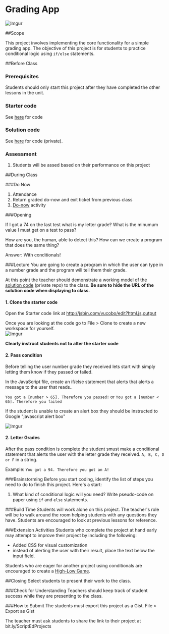 # Grading App

![Imgur](http://i.imgur.com/NOJFDtBl.jpg)

##Scope

This project involves implementing the core functionality for a simple grading app. The objective of this project is for students to practice conditional logic using `if/else` statements.
 
##Before Class

### Prerequisites
Students should only start this project after they have completed the other lessons in the unit.

### Starter code

See [here](http://jsbin.com/wutibe/edit?html,js,output) for code

### Solution code

See [here](http://jsbin.com/vucobo/edit?html,js,output) for code (private).

### Assessment

1. Students will be assed based on their performance on this project

##During Class

###Do Now

1. Attendance
2. Return graded do-now and exit ticket from previous class
3. [Do-now](do_now.md) activity

###Opening

If I got a 74 on the last test what is my letter grade?
What is the minumum value I must get on a test to pass?

How are you, the human, able to detect this? How can we create a program that does the same thing?

Answer: With conditionals!

###Lecture
You are going to create a program in which the user can type in a number grade and the program will tell them their grade. 

At this point the teacher should demonstrate a working model of the [solution code](https://github.com/ScriptEdcurriculum/solutions2015/tree/master/6-javascript1_2/lessons/5-project) (private repo) to the class. **Be sure to hide the URL of the solution code when displaying to class.**

#### 1. Clone the starter code

Open the Starter code link at http://jsbin.com/vucobo/edit?html,js,output

Once you are looking at the code go to File > Clone to create a new workspace for yourself.  
![Imgur](http://i.imgur.com/Wt5iMBpm.png)

**Clearly instruct students not to alter the starter code**

#### 2. Pass condition

Before telling the user number grade they received lets start with simply letting them know if they passed or failed. 

In the JavaScript file, create an if/else statement that alerts that alerts a message to the user that reads..

`You got a [number > 65]. Therefore you passed!`
or
`You got a [number < 65]. Therefore you failed`

If the student is unable to create an alert box they should be instructed to Google "javascript alert box"

![Imgur](http://i.imgur.com/lc6gBmWl.png)

#### 2. Letter Grades

After the pass condition is complete the student smust make a conditional statement that alerts the user with the letter grade they received. `A, B, C, D or F` in a string. 
 
Example: `You got a 94. Therefore you got an A!`

###Brainstorming
Before you start coding, identify the list of steps you need to do to finish this project. Here's a start:

1. What kind of conditional logic will you need? Write pseudo-code on paper using `if` and `else` statements.


###Build Time
Students will work alone on this project. The teacher's role will be to walk around the room helping students with any questions they have. Students are encouraged to look at previous lessons for reference.

###Extension Activities
Students who complete the project at hand early may attempt to improve their project by including the following:  

* Added CSS for visual customization
* instead of alerting the user with their result, place the text below the input field.

Students who are eager for another project using conditionals are encouraged to create a [High-Low Game](http://www.funbrain.com/cgi-bin/gn.cgi?A1=s&A2=10&A3=1).


##Closing
Select students to present their work to the class.

###Check for Understanding
Teachers should keep track of student success while they are presenting to the class.

###How to Submit
The students must export this project as a Gist.
File > Export as Gist

The teacher must ask students to share the link to their project at bit.ly/ScriptEdProjects
